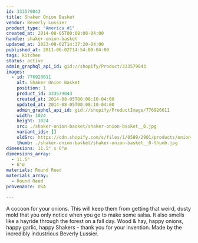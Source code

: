 ```yaml
---
id: 333579043
title: Shaker Onion Basket
vendor: Beverly Lussier
product_type: "America #1"
created_at: 2014-08-05T00:08:08-04:00
handle: shaker-onion-basket
updated_at: 2023-08-02T14:37:20-04:00
published_at: 2011-06-02T14:54:00-04:00
tags: kitchen
status: active
admin_graphql_api_id: gid://shopify/Product/333579043
images:
  - id: 776920611
    alt: Shaker Onion Basket
    position: 1
    product_id: 333579043
    created_at: 2014-08-05T00:08:10-04:00
    updated_at: 2014-08-05T00:08:10-04:00
    admin_graphql_api_id: gid://shopify/ProductImage/776920611
    width: 1024
    height: 1024
    src: ./shaker-onion-basket/shaker-onion-basket__0.jpg
    variant_ids: []
    oldSrc: https://cdn.shopify.com/s/files/1/0589/2901/products/onion-basket_1.jpeg?v=1407211690
    thumb: ./shaker-onion-basket/shaker-onion-basket__0-thumb.jpg
dimensions: 11.5" x 6"ø
dimensions_array:
  - 11.5"
  - 6"ø
materials: Round Reed
materials_array:
  - Round Reed
provenance: USA

---
```


A cocoon for your onions. This will keep them from getting that weird, dusty mold that you only notice when you go to make some salsa. It also smells like a hayride through the forest on a fall day. Wood & hay, happy onions, happy garlic, happy Shakers - thank you for your invention. Made by the incredibly industrious Beverly Lussier.